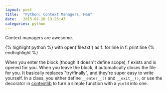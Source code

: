 ```yaml
---
layout: post
title:  "Python: Context Managers, Man"
date:   2015-07-20 13:26:43
categories: python
---
```

Context managers are awesome.

{% highlight python %}
with open('file.txt') as f:
    for line in f:
        print line
{% endhighlight %}

When you enter the block (though it doesn't define scope), f exists and is opened for you. When you leave the block, it automatically closes the file for you. It basically replaces "try/finally", and they're super easy to write yourself. In a class, you either define `__enter__()` and `__exit__()`,  or use the decorator in [contextlib] to turn a simple function with a `yield` into one.

[contextlib]: https://docs.python.org/2/library/contextlib.html
